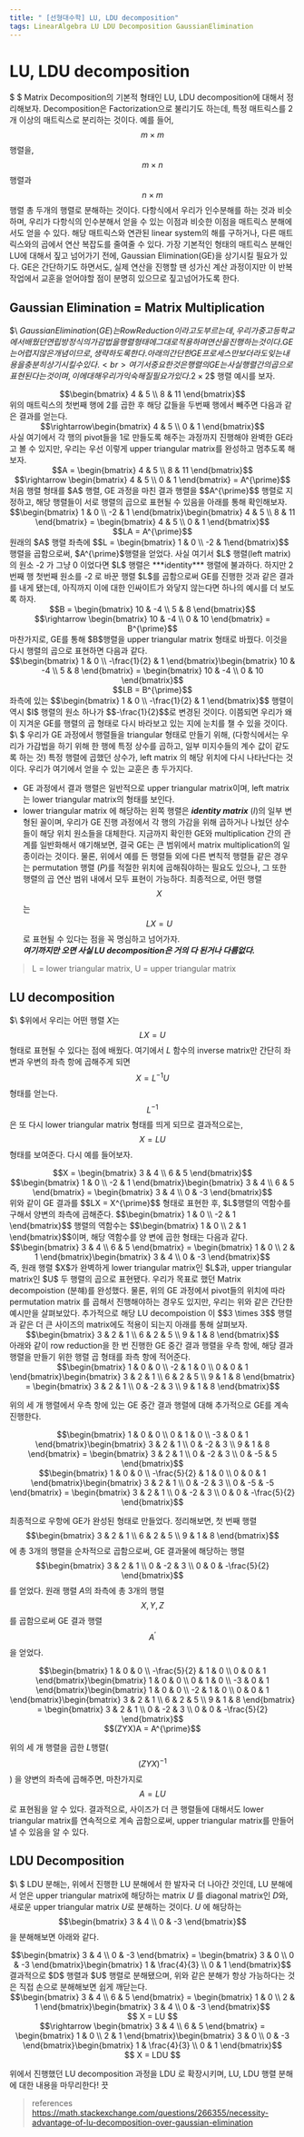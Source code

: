 ```yaml
---
title: " [선형대수학] LU, LDU decomposition"
tags: LinearAlgebra LU LDU Decomposition GaussianElimination
---
```


# LU, LDU decomposition
$ \$ Matrix Decomposition의 기본적 형태인 LU, LDU decomposition에 대해서 정리해보자. Decomposition은 Factorization으로 불리기도 하는데, 특정 매트릭스를 2개 이상의 매트릭스로 분리하는 것이다. 예를 들어, $$ m \times m $$ 행렬을, $$ m \times n $$ 행렬과 $$ n \times m$$ 행렬 총 두개의 행렬로 분해하는 것이다. 다항식에서 우리가 인수분해를 하는 것과 비슷하며, 우리가 다항식의 인수분해서 얻을 수 있는 이점과 비슷한 이점을 매트릭스 분해에서도 얻을 수 있다. 해당 매트릭스와 연관된 linear system의 해를 구하거나, 다른 매트릭스와의 곱에서 연산 복잡도를 줄여줄 수 있다. 가장 기본적인 형태의 매트릭스 분해인 LU에 대해서 짚고 넘어가기 전에, Gaussian Elimination(GE)을 상기시킬 필요가 있다. GE은 간단하기도 하면서도, 실제 연산을 진행할 땐 성가신 계산 과정이지만 이 반복작업에서 교훈을 얻어야할 점이 분명히 있으므로 짚고넘어가도록 한다.
## Gaussian Elimination = Matrix Multiplication
$\ $Gaussian Elimination(GE)는 Row Reduction이라고도 부르는데, 우리가 중고등학교에서 배웠던 연립방정식의 가감법을 행렬 형태에 그대로 적용하며 연산을 진행하는 것이다. GE는 어렵지 않은 개념이므로, 생략하도록 한다. 아래의 간단한 GE 프로세스만 보더라도 잊는 내용을 충분히 상기시킬 수 있다. <br>
여기서 중요한 것은 행렬의 GE는 사실 행렬 간의 곱으로 표현된다는 것이며, 이에 대해 우리가 익숙해질 필요가 있다.$$2 \times 2$$ 행렬 예시를 보자.
<center>$$\begin{bmatrix} 4 & 5 \\ 8 & 11 \end{bmatrix}$$</center>
위의 매트릭스의 첫번째 행에 2를 곱한 후 해당 값들을 두번째 행에서 빼주면 다음과 같은 결과를 얻는다.
<center>$$\rightarrow\begin{bmatrix} 4 & 5 \\ 0 & 1 \end{bmatrix}$$</center>
사실 여기에서 각 행의 pivot들을 1로 만들도록 해주는 과정까지 진행해야 완벽한 GE라고 볼 수 있지만, 우리는 우선 이렇게 upper triangular matrix를 완성하고 멈추도록 해보자.
<center>$$A = \begin{bmatrix} 4 & 5 \\ 8 & 11 \end{bmatrix}$$</center>
<center>$$\rightarrow \begin{bmatrix} 4 & 5 \\ 0 & 1 \end{bmatrix} = A^{\prime}$$</center>
처음 행렬 형태를 $A$ 행렬, GE 과정을 마친 결과 행렬을 $$A^{\prime}$$ 행렬로 지정하고, 해당 행렬들이 서로 행렬의 곱으로 표현될 수 있음을 아래를 통해 확인해보자.
<center>$$\begin{bmatrix} 1 & 0 \\ -2 & 1 \end{bmatrix}\begin{bmatrix} 4 & 5 \\ 8 & 11 \end{bmatrix} = \begin{bmatrix} 4 & 5 \\ 0 & 1 \end{bmatrix}$$</center>
<center>$$LA = A^{\prime}$$</center>
원래의 $A$ 행렬 좌측에 $$L = \begin{bmatrix} 1 & 0 \\ -2 & 1\end{bmatrix}$$ 행렬을 곱함으로써, $A^{\prime}$행렬을 얻었다. 사실 여기서 $L$ 행렬(left matrix)의 원소 -2 가 그냥 0 이었다면 $L$ 행렬은 ***identity*** 행렬에 불과하다. 하지만 2번째 행 첫번째 원소를 -2 로 바꾼 행렬 $L$를 곱함으로써 GE를 진행한 것과 같은 결과를 내게 됐는데, 아직까지 이에 대한 인싸이트가 와닿지 않는다면 하나의 예시를 더 보도록 하자.
<center>$$B = \begin{bmatrix} 10 & -4 \\ 5 & 8 \end{bmatrix}$$</center>
<center>$$\rightarrow \begin{bmatrix} 10 & -4 \\ 0 & 10 \end{bmatrix} = B^{\prime}$$</center>
마찬가지로, GE를 통해 $B$행렬을 upper triangular matrix 형태로 바꿨다. 이것을 다시 행렬의 곱으로 표현하면 다음과 같다.
<center>$$\begin{bmatrix} 1 & 0 \\ -\frac{1}{2} & 1 \end{bmatrix}\begin{bmatrix} 10 & -4 \\ 5 & 8 \end{bmatrix} = \begin{bmatrix} 10 & -4 \\ 0 & 10 \end{bmatrix}$$</center>
<center>$$LB = B^{\prime}$$</center>
좌측에 있는 $$\begin{bmatrix} 1 & 0 \\ -\frac{1}{2} & 1 \end{bmatrix}$$ 행렬이 역시 $I$ 행렬의 원소 하나가 $$-\frac{1}{2}$$로 변경된 것이다. 이쯤되면 우리가 왜 이 지겨운 GE를 행렬의 곱 형태로 다시 바라보고 있는 지에 눈치를 챌 수 있을 것이다.<br>
$\ $ 우리가 GE 과정에서 행렬들을 triangular 형태로 만들기 위해, (다항식에서는 우리가 가감법을 하기 위해 한 행에 특정 상수를 곱하고, 일부 미지수들의 계수 값이 같도록 하는 것) 특정 행렬에 곱했던 상수가, left matrix 의 해당 위치에 다시 나타난다는 것이다. 우리가 여기에서 얻을 수 있는 교훈은 총 두가지다.

- GE 과정에서 결과 행렬은 일반적으로 upper triangular matrix이며, left matrix는 lower triangular matrix의 형태를 보인다.
- lower triangular matrix 에 해당하는 왼쪽 행렬은 ***identity matrix*** ($I$)의 일부 변형된 꼴이며, 우리가 GE 진행 과정에서 각 행의 가감을 위해 곱하거나 나눴던 상수들이 해당 위치 원소들을 대체한다. 지금까지 확인한 GE와 multiplication 간의 관계를 일반화해서 얘기해보면, 결국 GE는 큰 범위에서 matrix multiplication의 일종이라는 것이다. 물론, 위에서 예를 든 행렬들 외에 다른 변칙적 행렬들 같은 경우는 permutation 행렬 ($P$)를 적절한 위치에 곱해줘야하는 필요도 있으나, 그 또한 행렬의 곱 연산 범위 내에서 모두 표현이 가능하다.
최종적으로, 어떤 행렬 $$X$$ 는 $$LX = U$$로 표현될 수 있다는 점을 꼭 명심하고 넘어가자.<br>
***여기까지만 오면 사실 LU decomposition은 거의 다 된거나 다름없다.***
> L = lower triangular matrix, U = upper triangular matrix

## LU decomposition
$\ $위에서 우리는 어떤 행렬 $X$는 $$LX = U$$ 형태로 표현될 수 있다는 점에 배웠다. 여기에서 $L$ 함수의 inverse matrix만 간단히 좌변과 우변의 좌측 항에 곱해주게 되면 $$ X = L^{-1}U $$ 형태를 얻는다. $$L^{-1}$$ 은 또 다시 lower triangular matrix 형태를 띄게 되므로 결과적으로는, $$ X = LU $$ 형태를 보여준다. 다시 예를 들어보자. <br>
<center>$$X = \begin{bmatrix} 3 & 4 \\ 6 & 5 \end{bmatrix}$$</center>
<center>$$\begin{bmatrix} 1 & 0 \\ -2 & 1 \end{bmatrix}\begin{bmatrix} 3 & 4 \\ 6 & 5 \end{bmatrix} = \begin{bmatrix} 3 & 4 \\ 0 & -3 \end{bmatrix}$$</center>
위와 같이 GE 결과를 $$LX = X^{\prime}$$ 형태로 표현한 후, $L$행렬의 역함수를 구해서 양변의 좌측에 곱해준다. $$\begin{bmatrix} 1 & 0 \\ -2 & 1 \end{bmatrix}$$ 행렬의 역함수는 $$\begin{bmatrix} 1 & 0 \\ 2 & 1 \end{bmatrix}$$이며, 해당 역함수를 양 변에 곱한 형태는 다음과 같다.
<center>$$\begin{bmatrix} 3 & 4 \\ 6 & 5 \end{bmatrix} = \begin{bmatrix} 1 & 0 \\ 2 & 1 \end{bmatrix}\begin{bmatrix} 3 & 4 \\ 0 & -3 \end{bmatrix}$$</center>
즉, 원래 행렬 $X$가 완벽하게 lower triangular matrix인 $L$과, upper triangular matrix인 $U$ 두 행렬의 곱으로 표현됐다. 우리가 목표로 했던 Matrix decompoistion (분햬)를 완성했다. 물론, 위의 GE 과정에서 pivot들의 위치에 따라 permutation matrix 를 곱해서 진행해야하는 경우도 있지만, 우리는 위와 같은 간단한 예시만을 살펴보았다. 추가적으로 해당 LU decompoistion 이 $$3 \times 3$$ 행렬과 같은 더 큰 사이즈의 matrix에도 적용이 되는지 아래를 통해 살펴보자.

<center>$$\begin{bmatrix} 3 & 2 & 1 \\ 6 & 2 & 5 \\ 9 & 1 & 8 \end{bmatrix}$$</center>
아래와 같이 row reduction을 한 번 진행한 GE 중간 결과 행렬을 우측 항에, 해당 결과 행렬을 만들기 위한 행렬 곱 형태를 좌측 항에 적어준다.
<center>$$\begin{bmatrix} 1 & 0 & 0 \\ -2 & 1 & 0 \\ 0 & 0 & 1 \end{bmatrix}\begin{bmatrix} 3 & 2 & 1 \\ 6 & 2 & 5 \\ 9 & 1 & 8 \end{bmatrix} = \begin{bmatrix} 3 & 2 & 1 \\ 0 & -2 & 3 \\ 9 & 1 & 8 \end{bmatrix}$$</center>

위의 세 개 행렬에서 우측 항에 있는 GE 중간 결과 행렬에 대해 추가적으로 GE를 계속 진행한다.

<center>$$\begin{bmatrix} 1 & 0 & 0 \\ 0 & 1 & 0 \\ -3 & 0 & 1 \end{bmatrix}\begin{bmatrix} 3 & 2 & 1 \\ 0 & -2 & 3 \\ 9 & 1 & 8 \end{bmatrix} = \begin{bmatrix} 3 & 2 & 1 \\ 0 & -2 & 3 \\ 0 & -5 & 5 \end{bmatrix}$$</center>

<center>$$\begin{bmatrix} 1 & 0 & 0 \\ -\frac{5}{2} & 1 & 0 \\ 0 & 0 & 1 \end{bmatrix}\begin{bmatrix} 3 & 2 & 1 \\ 0 & -2 & 3 \\ 0 & -5 & -5 \end{bmatrix} = \begin{bmatrix} 3 & 2 & 1 \\ 0 & -2 & 3 \\ 0 & 0 & -\frac{5}{2} \end{bmatrix}$$</center>

최종적으로 우항에 GE가 완성된 형태로 만들었다. 정리해보면, 첫 번째 행렬 $$\begin{bmatrix} 3 & 2 & 1 \\ 6 & 2 & 5 \\ 9 & 1 & 8 \end{bmatrix}$$ 에 총 3개의 행렬을 순차적으로 곱함으로써, GE 결과물에 해당하는 행렬 $$\begin{bmatrix} 3 & 2 & 1 \\ 0 & -2 & 3 \\ 0 & 0 & -\frac{5}{2} \end{bmatrix}$$ 를 얻었다.  원래 행렬 $A$의 좌측에 총 3개의 행렬 $$X, Y, Z$$를 곱함으로써 GE 결과 행렬 $$A^{\prime}$$ 을 얻었다.
<center>$$\begin{bmatrix} 1 & 0 & 0 \\ -\frac{5}{2} & 1 & 0 \\ 0 & 0 & 1 \end{bmatrix}\begin{bmatrix} 1 & 0 & 0 \\ 0 & 1 & 0 \\ -3 & 0 & 1 \end{bmatrix}\begin{bmatrix} 1 & 0 & 0 \\ -2 & 1 & 0 \\ 0 & 0 & 1 \end{bmatrix}\begin{bmatrix} 3 & 2 & 1 \\ 6 & 2 & 5 \\ 9 & 1 & 8 \end{bmatrix} = \begin{bmatrix} 3 & 2 & 1 \\ 0 & -2 & 3 \\ 0 & 0 & -\frac{5}{2} \end{bmatrix}$$</center>
<center>$$(ZYX)A = A^{\prime}$$</center>

위의 세 개 행렬을 곱한 $L$행렬($$(ZYX)^{-1}$$) 을 양변의 좌측에 곱해주면, 마찬가지로 $$ A = LU $$로 표현됨을 알 수 있다. 결과적으로, 사이즈가 더 큰 행렬들에 대해서도 lower triangular matrix를 연속적으로 계속 곱함으로써, upper triangular matrix를 만들어낼 수 있음을 알 수 있다.

## LDU Decomposition
$\ $ LDU 분해는, 위에서 진행한 LU 분해에서 한 발자국 더 나아간 것인데, LU 분해에서 얻은 upper triangular matrix에 해당하는 matrix $U$ 를 diagonal matrix인 $D$와, 새로운 upper triangular matrix $U$로 분해하는 것이다. $U$ 에 해당하는 $$\begin{bmatrix} 3 & 4 \\ 0 & -3 \end{bmatrix}$$을 분해해보면 아래와 같다.
<center>$$\begin{bmatrix} 3 & 4 \\ 0 & -3 \end{bmatrix} = \begin{bmatrix} 3 & 0 \\ 0 & -3 \end{bmatrix}\begin{bmatrix} 1 & \frac{4}{3} \\ 0 & 1 \end{bmatrix}$$</center>
결과적으로 $D$ 행렬과 $U$ 행렬로 분해됐으며, 위와 같은 분해가 항상 가능하다는 것은 직접 손으로 분해해보면 쉽게 깨닫는다.

<center>$$\begin{bmatrix} 3 & 4 \\ 6 & 5 \end{bmatrix} = \begin{bmatrix} 1 & 0 \\ 2 & 1 \end{bmatrix}\begin{bmatrix} 3 & 4 \\ 0 & -3 \end{bmatrix}$$</center>

<center> $$ X = LU $$ </center>

<center>$$\rightarrow \begin{bmatrix} 3 & 4 \\ 6 & 5 \end{bmatrix} = \begin{bmatrix} 1 & 0 \\ 2 & 1 \end{bmatrix}\begin{bmatrix} 3 & 0 \\ 0 & -3 \end{bmatrix}\begin{bmatrix} 1 & \frac{4}{3} \\ 0 & 1 \end{bmatrix}$$</center>

<center> $$ X = LDU $$ </center>

위에서 진행했던 LU decomposition 과정을 LDU 로 확장시키며, LU, LDU 행렬 분해에 대한 내용을 마무리한다! 끗

> references
https://math.stackexchange.com/questions/266355/necessity-advantage-of-lu-decomposition-over-gaussian-elimination
